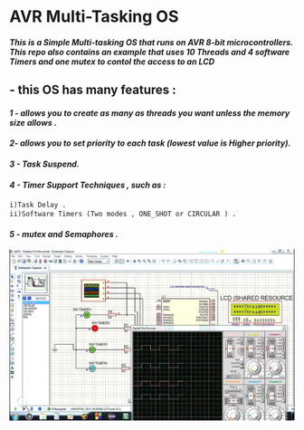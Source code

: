 # AVR Multi-Tasking OS 
#### *This is a Simple Multi-tasking OS that runs on AVR 8-bit microcontrollers. This repo also contains an example that uses 10 Threads and 4 software Timers and one mutex to contol the access to an LCD* <br>
 ## - this OS has many features :<br>
 #### *1 - allows you to create as many as threads you want unless the memory size allows .* <br>
 #### *2- allows you to set priority to each task (lowest value is Higher priority).* <br>
 #### *3 - Task Suspend.* <br>
 #### *4 - Timer Support Techniques , such as :* <br>
    i)Task Delay .
    ii)Software Timers (Two modes , ONE_SHOT or CIRCULAR ) .
 #### *5 - mutex and Semaphores .* <br>
 
 ![Example](https://github.com/AhmedAzazy-EZ/AVR-Multi-Tasking-OS/blob/main/Example/Screenshot_1.png)
